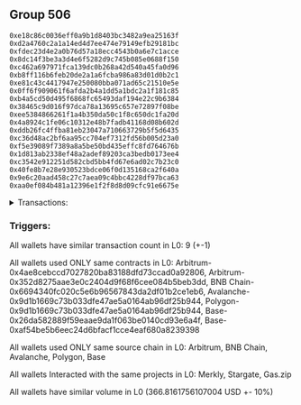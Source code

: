 ## Group 506

```0xb1da26ce623b06a41d0457f3539d05752acefb3c
0xe18c86c0036eff0a9b1d8403bc3482a9ea25163f
0xd2a4760c2a1a14ed4d7ee474e79149efb29181bc
0xfdec23d4e2a0b76d57a18ecc4543b0a6e7c1acce
0x8dc14f3be3a3d4e6f5282d9c745b085e0688f150
0xc462a697971fca139dc0b268a42d540a45fa0d96
0xb8ff116b6feb20de2a1a6fcba986a83d01d0b2c1
0xe81c43c4417947e250080bba071ad65c21510e5e
0x0ff6f909061f6afda2b4a1dd5a1bdc2a1f181c85
0xb4a5cd50d495f6868fc65493daf194e22c9b6384
0x38465c9d016f97dca78a13695c657e72897f08be
0xee5384866261f1a4b350da50c1f8c650dc1fa20d
0x4a8924c1fe06c10312e48b7fadb41168d08b602d
0xddb26fc4ffba81eb23047a710663729b5f5d6435
0xc36d48ac2bf6aa95cc704ef7312fd56b005d23a0
0xf5e39089f7389a8a5be50bd435effc8fd764676b
0x1d813ab2338ef48a2adef89203ca3bedb0173ee4
0xc3542e912251d582cbd5bb4fd67e6ad02c7b23c0
0x40fe8b7e28e930523bdce06f0d135168ca2f640a
0x9e6c20aad458c27c7aea09c4bbc4228df97bca63
0xaa0ef084b481a12396e1f2f8d8d09cfc91e6675e
```
<details>
<summary>Transactions:</summary>

Hashes: 

Wallet: 0xb1da26ce623b06a41d0457f3539d05752acefb3c

       Hash: 0x988a8d80f4898f0731de3aadffe0952a750dc754d849bc227a0604b3f170077c
         - source chain: Arbitrum
         - destination chain: Aptos
         - project: Merkly
         - contract: 0x4ae8cebccd7027820ba83188dfd73ccad0a92806
       Hash: 0x944b196eb908ff7af1073cf7f5e01188bf2747459921565a303d9dbf208fc4a5
         - source chain: Arbitrum
         - destination chain: BNB Chain
         - project: Stargate
         - contract: 0x352d8275aae3e0c2404d9f68f6cee084b5beb3dd
         - value USD: 34.173895628
       Hash: 0x32636136a2a64df5c7dbf5a25c8f501e2bb19d631e6c2e6ef856e4ff3ed3d8c9
         - source chain: BNB Chain
         - destination chain: Avalanche
         - project: Stargate
         - contract: 0x6694340fc020c5e6b96567843da2df01b2ce1eb6
         - value USD: 31.66411367
       Hash: 0x08f1229348984a23df1b8fba101664c7f1e5403387c17740273d0f3bd8fee0ec
         - source chain: Avalanche
         - destination chain: Polygon
         - project: Stargate
         - contract: 0x9d1b1669c73b033dfe47ae5a0164ab96df25b944
         - value USD: 29.687928302
       Hash: 0xe65297a02c90aba22e6562562e2c2a3af8059be14140e2bc04c65e03d4be7c8a
         - source chain: Polygon
         - destination chain: Base
         - project: Stargate
         - contract: 0x9d1b1669c73b033dfe47ae5a0164ab96df25b944
         - value USD: 26.946368522
       Hash: 0x0cb552428de86b4497ceb6ef6faaa09a519032b876acb8e81c22643fce6cb85f
         - source chain: Base
         - destination chain: Arbitrum
         - project: Gas.zip
         - contract: 0x26da582889f59eaae9da1f063be0140cd93e6a4f
         - value USD: 6.232427517e-05
       Hash: 0x86ef78bdaee7879fbb23de8c4ebf4a9d1f976f667e5bc02cb0d6d36659efca6b
         - source chain: Base
         - destination chain: Optimism
         - project: Stargate
         - contract: 0xaf54be5b6eec24d6bfacf1cce4eaf680a8239398
         - value USD: 206.643619729
       Hash: 0xcd3f43cca0ba6571062d061d589ede78bce7faa122a4ed1e8244105f2075fef0
         - source chain: Base
         - destination chain: Base
         - project: Gas.zip
         - contract: 0x26da582889f59eaae9da1f063be0140cd93e6a4f
         - value USD: 8.901642517e-05
       Hash: 0x19130bacb89e0958564534a3514bb06f2346268d6aca302a146fe5106e2a302c
         - source chain: Base
         - destination chain: Optimism
         - project: Stargate
         - contract: 0xaf54be5b6eec24d6bfacf1cce4eaf680a8239398
         - value USD: 37.700098419
Wallet: 0xe18c86c0036eff0a9b1d8403bc3482a9ea25163f

       Hash:0xd3d1fe4c1f43a0cdcfa0febf9232fba343fb957a043c2a8804d06eb3e4fef0e2
         - source chain: Arbitrum
         - destination chain: Aptos
         - project: Merkly
         - contract: 0x4ae8cebccd7027820ba83188dfd73ccad0a92806
       Hash:0x99b514668771192ec6cf6ddccce312df9e047a1a6b16883eaef67c77c41a96cd
         - source chain: Arbitrum
         - destination chain: BNB Chain
         - project: Stargate
         - contract: 0x352d8275aae3e0c2404d9f68f6cee084b5beb3dd
         - value USD: 31.403320913
       Hash:0x8e2f6ccdd6adfc482046ee9d45b055304014a6c85f733cd96b1b40ee18b28400
         - source chain: BNB Chain
         - destination chain: Avalanche
         - project: Stargate
         - contract: 0x6694340fc020c5e6b96567843da2df01b2ce1eb6
         - value USD: 28.907126025
       Hash:0x4f92ecea59a74c399a9bb84d3788738bcb35a1b4b231d86f47c322bb5ec3b3ce
         - source chain: Avalanche
         - destination chain: Polygon
         - project: Stargate
         - contract: 0x9d1b1669c73b033dfe47ae5a0164ab96df25b944
         - value USD: 27.011442469
       Hash:0x4624b7e304d11942e24ddd131fa3079b9bfd63a9970de60c8190e24858c726ab
         - source chain: Polygon
         - destination chain: Base
         - project: Stargate
         - contract: 0x9d1b1669c73b033dfe47ae5a0164ab96df25b944
         - value USD: 24.40800104
       Hash:0x306512dc3e6e35214cf5b75cf51140af739cd8c222959d0dadafe83e063f8b5a
         - source chain: Base
         - destination chain: Kava
         - project: Gas.zip
         - contract: 0x26da582889f59eaae9da1f063be0140cd93e6a4f
         - value USD: 1.722416056e-08
       Hash:0x45f45971defd67c4b2d279b8e59f07625805c30c9f2a790125786fa3eb2d2c91
         - source chain: Base
         - destination chain: Optimism
         - project: Stargate
         - contract: 0xaf54be5b6eec24d6bfacf1cce4eaf680a8239398
         - value USD: 196.418007872
       Hash:0xa99132e45f685be708b13b9ccca4c97822b79f3ae4451badbc9cfabec2d6cb89
         - source chain: Base
         - destination chain: Metis
         - project: Gas.zip
         - contract: 0x26da582889f59eaae9da1f063be0140cd93e6a4f
         - value USD: 4.499835222e-06
       Hash:0x67245932655a07c84d4c7f3d512fd9640c86967b0a1bce367b4c69594fbcead8
         - source chain: Base
         - destination chain: Optimism
         - project: Stargate
         - contract: 0xaf54be5b6eec24d6bfacf1cce4eaf680a8239398
         - value USD: 40.63414999
Wallet: 0xd2a4760c2a1a14ed4d7ee474e79149efb29181bc

       Hash:0x707a1b4aae72a9bb440f6991cc39ed0348e3b3f48d1916ef919de21eac8a3534
         - source chain: Arbitrum
         - destination chain: Aptos
         - project: Merkly
         - contract: 0x4ae8cebccd7027820ba83188dfd73ccad0a92806
       Hash:0xb66b4b905d1599cd7bf5b88cfdc9bd3636fc0bbd9a4cf0ab3876cc416e68c976
         - source chain: Arbitrum
         - destination chain: BNB Chain
         - project: Stargate
         - contract: 0x352d8275aae3e0c2404d9f68f6cee084b5beb3dd
         - value USD: 34.548763562
       Hash:0x68d2d53547ee834e5a6927fa082e5b07abdf97cea29b6fc4903036549ed545e6
         - source chain: BNB Chain
         - destination chain: Avalanche
         - project: Stargate
         - contract: 0x6694340fc020c5e6b96567843da2df01b2ce1eb6
         - value USD: 32.122575229
       Hash:0xd14c7109a474636694e066f3b72b5fce71f0e9923c05883fa1ad8e2d4f48684b
         - source chain: Avalanche
         - destination chain: Polygon
         - project: Stargate
         - contract: 0x9d1b1669c73b033dfe47ae5a0164ab96df25b944
         - value USD: 30.081248238
       Hash:0x18985b28b7cb81ef7fa07f94821048e2fb8d0e4b41b74759400bb417be99cf9a
         - source chain: Polygon
         - destination chain: Base
         - project: Stargate
         - contract: 0x9d1b1669c73b033dfe47ae5a0164ab96df25b944
         - value USD: 27.245755225
       Hash:0xb5a758d6711c52a94d8c6c2162d67c124dfa8b2719e3d57929ccb9648e95f946
         - source chain: Base
         - destination chain: Base
         - project: Gas.zip
         - contract: 0x26da582889f59eaae9da1f063be0140cd93e6a4f
         - value USD: 0.0001519154207
       Hash:0x4251d50d30b84c75281269084c9bee6e28d3e116646e851ba9ee205eef15e996
         - source chain: Base
         - destination chain: Optimism
         - project: Stargate
         - contract: 0xaf54be5b6eec24d6bfacf1cce4eaf680a8239398
         - value USD: 196.535323894
       Hash:0x9e7fbf2287ab0883e690c0c682be4fb1e8e5f503e85adb41964f4caf3b734555
         - source chain: Base
         - destination chain: Metis
         - project: Gas.zip
         - contract: 0x26da582889f59eaae9da1f063be0140cd93e6a4f
         - value USD: 4.452368606e-06
       Hash:0x4737c8e53ff19268802b2e7b8dfcd46736f555400752176ded8764bfbb7b2f8d
         - source chain: Base
         - destination chain: Optimism
         - project: Stargate
         - contract: 0xaf54be5b6eec24d6bfacf1cce4eaf680a8239398
         - value USD: 44.41213782
Wallet: 0xfdec23d4e2a0b76d57a18ecc4543b0a6e7c1acce

       Hash:0x8ec110736eed91dc706508c8bb798bf73091d0fb7051e78c027ddf3ed87931fd
         - source chain: Arbitrum
         - destination chain: Aptos
         - project: Merkly
         - contract: 0x4ae8cebccd7027820ba83188dfd73ccad0a92806
       Hash:0x59db8558f406471aed5b597de07d983c15a37ce34229ea3e4eb5eac4715eb92d
         - source chain: Arbitrum
         - destination chain: BNB Chain
         - project: Stargate
         - contract: 0x352d8275aae3e0c2404d9f68f6cee084b5beb3dd
         - value USD: 33.838837396
       Hash:0xe0e7c95ef00c7fc52ae45b7e9ccd2c3ccdcde0902cf8c5e30c8140f6cc85ee13
         - source chain: BNB Chain
         - destination chain: Avalanche
         - project: Stargate
         - contract: 0x6694340fc020c5e6b96567843da2df01b2ce1eb6
         - value USD: 31.326457559
       Hash:0x4a2fd8a35e22712f444eff3f02abb77d97ca9979cee8b5acd5455763e80a0896
         - source chain: Avalanche
         - destination chain: Polygon
         - project: Stargate
         - contract: 0x9d1b1669c73b033dfe47ae5a0164ab96df25b944
         - value USD: 29.295459573
       Hash:0xf956d6a17d0d96422e23b459c781153bac2f60c661512ac900194bc55fed6618
         - source chain: Polygon
         - destination chain: Base
         - project: Stargate
         - contract: 0x9d1b1669c73b033dfe47ae5a0164ab96df25b944
         - value USD: 26.490197291
       Hash:0x55863a510a6e0cf9f72dc21abf9039759118640063f279dbdeaa90cfd560f980
         - source chain: Base
         - destination chain: Linea
         - project: Gas.zip
         - contract: 0x26da582889f59eaae9da1f063be0140cd93e6a4f
         - value USD: 7.822994956e-05
       Hash:0x00c319e003fb851cfd1df5a82450238b30f19d64663eb29644a6c02b10b566c5
         - source chain: Base
         - destination chain: Optimism
         - project: Stargate
         - contract: 0xaf54be5b6eec24d6bfacf1cce4eaf680a8239398
         - value USD: 205.936009735
       Hash:0xa47adac20c7c27eb8a106a9b1189cbd743102bd9a6bf3e108c37b2f33bde8a51
         - source chain: Base
         - destination chain: Metis
         - project: Gas.zip
         - contract: 0x26da582889f59eaae9da1f063be0140cd93e6a4f
         - value USD: 2.240424288e-06
       Hash:0x780b2200c9d5c149bcb8f8541cc7398fdf214b2f3a5711a991a30e0e659ef99a
         - source chain: Base
         - destination chain: Optimism
         - project: Stargate
         - contract: 0xaf54be5b6eec24d6bfacf1cce4eaf680a8239398
         - value USD: 49.20042079
Wallet: 0x8dc14f3be3a3d4e6f5282d9c745b085e0688f150

       Hash:0x142260dbb31e0f8485f004d02a3a24a56cd52f508fbcfe1a0cec40742878c61b
         - source chain: Arbitrum
         - destination chain: Aptos
         - project: Merkly
         - contract: 0x4ae8cebccd7027820ba83188dfd73ccad0a92806
       Hash:0xa64dfabb9791ad0a3b1cd41a45873ba9f9e04240237cb60965d4ea75986fd9f7
         - source chain: Arbitrum
         - destination chain: BNB Chain
         - project: Stargate
         - contract: 0x352d8275aae3e0c2404d9f68f6cee084b5beb3dd
         - value USD: 33.350106253
       Hash:0xfab306a29dcb12e09da4acbb843bb77f13d1d1a52e634a3c5aaf7ab1457f8e84
         - source chain: BNB Chain
         - destination chain: Avalanche
         - project: Stargate
         - contract: 0x6694340fc020c5e6b96567843da2df01b2ce1eb6
         - value USD: 30.92333706
       Hash:0x826e116779e814f9e2bd2b085c019d786000ad430856b0905698dbe6f406ea65
         - source chain: Avalanche
         - destination chain: Polygon
         - project: Stargate
         - contract: 0x9d1b1669c73b033dfe47ae5a0164ab96df25b944
         - value USD: 28.94852295
       Hash:0xb0afdc28afaace556fb05000655c79c4773d3341cc3fe3dc193138cf63aac04b
         - source chain: Polygon
         - destination chain: Base
         - project: Stargate
         - contract: 0x9d1b1669c73b033dfe47ae5a0164ab96df25b944
         - value USD: 26.12648873
       Hash:0x74851ed4994ab5785677b8c39ad925610387c9b5a932cc2c1835556e9e9cda4d
         - source chain: Base
         - destination chain: Metis
         - project: Gas.zip
         - contract: 0x26da582889f59eaae9da1f063be0140cd93e6a4f
         - value USD: 2.878692675e-06
       Hash:0x0ca7870b89b6b8af33c4fc2539d4daa909ab6ef513ec8e008e952a796af554c2
         - source chain: Base
         - destination chain: Optimism
         - project: Stargate
         - contract: 0xaf54be5b6eec24d6bfacf1cce4eaf680a8239398
         - value USD: 202.236739316
       Hash:0x6dfacc6437066a6d19994215373c9806ae7ced05f5e0a4983e4a91ec67c4fee5
         - source chain: Base
         - destination chain: Zora
         - project: Gas.zip
         - contract: 0x26da582889f59eaae9da1f063be0140cd93e6a4f
         - value USD: 0.0001306548557
       Hash:0x4db777974130601d83fff654015d0bab296ac653712b4478bfe910650016b297
         - source chain: Base
         - destination chain: Optimism
         - project: Stargate
         - contract: 0xaf54be5b6eec24d6bfacf1cce4eaf680a8239398
         - value USD: 38.009326006
Wallet: 0xc462a697971fca139dc0b268a42d540a45fa0d96

       Hash:0x5b788ba9cfcfbb55fe71c9fff7269bf0e2df7063319a4a5542c5aeeefdb5266a
         - source chain: Arbitrum
         - destination chain: Aptos
         - project: Merkly
         - contract: 0x4ae8cebccd7027820ba83188dfd73ccad0a92806
       Hash:0x3264588c51f2b3b52dabf04068c036bc7fcaa4ea75289dbc8332d58d6bc57e94
         - source chain: Arbitrum
         - destination chain: BNB Chain
         - project: Stargate
         - contract: 0x352d8275aae3e0c2404d9f68f6cee084b5beb3dd
         - value USD: 34.355725181
       Hash:0x91def1d5cf5fed2adae68b03f78570f2d5feaff61fc7f23e8ec42b9de086d5f9
         - source chain: BNB Chain
         - destination chain: Avalanche
         - project: Stargate
         - contract: 0x6694340fc020c5e6b96567843da2df01b2ce1eb6
         - value USD: 31.894567023
       Hash:0xfbf1ff0f8a0774298b6772011986e5f3daab66843489cb9dde5fc2ee22f8a41a
         - source chain: Avalanche
         - destination chain: Polygon
         - project: Stargate
         - contract: 0x9d1b1669c73b033dfe47ae5a0164ab96df25b944
         - value USD: 29.892609226
       Hash:0x1cd87310cf2e60a328bb001690afa5f1dbe09fd411382d2597050e0902554845
         - source chain: Polygon
         - destination chain: Base
         - project: Stargate
         - contract: 0x9d1b1669c73b033dfe47ae5a0164ab96df25b944
         - value USD: 26.957733197
       Hash:0xa9997b39db24ee54cea0a2e71d31f84a4ee6bf7130468ab551cb248b9be560dc
         - source chain: Base
         - destination chain: Linea
         - project: Gas.zip
         - contract: 0x26da582889f59eaae9da1f063be0140cd93e6a4f
         - value USD: 6.329809197e-05
       Hash:0xea548112692337de087c3c5442fd3e1be15433298e02fa2290c81bbd87386c48
         - source chain: Base
         - destination chain: Optimism
         - project: Stargate
         - contract: 0xaf54be5b6eec24d6bfacf1cce4eaf680a8239398
         - value USD: 203.831681465
       Hash:0xce7e7f786caee5cdef45743eeb5a8d3dd319a1963df8702a04145015a9101dca
         - source chain: Base
         - destination chain: Base
         - project: Gas.zip
         - contract: 0x26da582889f59eaae9da1f063be0140cd93e6a4f
         - value USD: 8.445645366e-05
       Hash:0xe094f2f3e2f755047f33db3f8047b773a31d509e406429a17db0d13b2693934a
         - source chain: Base
         - destination chain: Optimism
         - project: Stargate
         - contract: 0xaf54be5b6eec24d6bfacf1cce4eaf680a8239398
         - value USD: 37.135615955
Wallet: 0xb8ff116b6feb20de2a1a6fcba986a83d01d0b2c1

       Hash:0x19741914a9309b289fd92cbbcf1256dd81b392fff578955228e265c67b7f30e2
         - source chain: Arbitrum
         - destination chain: Aptos
         - project: Merkly
         - contract: 0x4ae8cebccd7027820ba83188dfd73ccad0a92806
       Hash:0x80c4fb3a6b55a9be518ba50f2ce9fb2cdf95a8e84884eaadeb04ef446f12fd19
         - source chain: Arbitrum
         - destination chain: BNB Chain
         - project: Stargate
         - contract: 0x352d8275aae3e0c2404d9f68f6cee084b5beb3dd
         - value USD: 33.191798932
       Hash:0xbe47d3793f02e9db0cc69b29e26375b958ad046502813d70c03ecea172ea8537
         - source chain: BNB Chain
         - destination chain: Avalanche
         - project: Stargate
         - contract: 0x6694340fc020c5e6b96567843da2df01b2ce1eb6
         - value USD: 30.697291366
       Hash:0x5756278617a9d3ce93eddf0e62c7309e49b9d1b07835d1eddc65bc570671f3a1
         - source chain: Avalanche
         - destination chain: Polygon
         - project: Stargate
         - contract: 0x9d1b1669c73b033dfe47ae5a0164ab96df25b944
         - value USD: 28.814602285
       Hash:0xfe2c1b3cde28cea1afdd034a94e35c0c273ea308ee76d165f143507ad0d1d29b
         - source chain: Polygon
         - destination chain: Base
         - project: Stargate
         - contract: 0x9d1b1669c73b033dfe47ae5a0164ab96df25b944
         - value USD: 26.000750653
       Hash:0xa8d23a514ca521d37c592d34dc71f29dddf98004a170cac56c9dd4d85e80509a
         - source chain: Base
         - destination chain: Arbitrum
         - project: Gas.zip
         - contract: 0x26da582889f59eaae9da1f063be0140cd93e6a4f
         - value USD: 9.024035676e-05
       Hash:0x59668cde5139600a43b7b1ecc0be3a767119a2d861fcf1a303197014154c6d1b
         - source chain: Base
         - destination chain: Optimism
         - project: Stargate
         - contract: 0xaf54be5b6eec24d6bfacf1cce4eaf680a8239398
         - value USD: 196.09120806
       Hash:0xb500f72a7be1599a47fdf4f0178339bc1910703edc88e3579943d965c9c1b980
         - source chain: Base
         - destination chain: Metis
         - project: Gas.zip
         - contract: 0x26da582889f59eaae9da1f063be0140cd93e6a4f
         - value USD: 1.423998488e-06
       Hash:0x0432bcf7d486bb55252ce8c91ae0c97a224633a8de233875abfeff111a99cbdd
         - source chain: Base
         - destination chain: Optimism
         - project: Stargate
         - contract: 0xaf54be5b6eec24d6bfacf1cce4eaf680a8239398
         - value USD: 43.312359387
Wallet: 0xe81c43c4417947e250080bba071ad65c21510e5e

       Hash:0x7dfc2b742a0963fd9b57decb838334f5caf0ce37af8a5c34a0b0f5f9091b3682
         - source chain: Arbitrum
         - destination chain: Aptos
         - project: Merkly
         - contract: 0x4ae8cebccd7027820ba83188dfd73ccad0a92806
       Hash:0x3feebeece07a53e477e44efb9f978d8a29a11952e9bb0bfada6e67be5ee57ae1
         - source chain: Arbitrum
         - destination chain: BNB Chain
         - project: Stargate
         - contract: 0x352d8275aae3e0c2404d9f68f6cee084b5beb3dd
         - value USD: 31.708559639
       Hash:0x43e41beeb25f403b7b240374f98132b2a66678ee6a1da15547e2b91ef89f4d4d
         - source chain: BNB Chain
         - destination chain: Avalanche
         - project: Stargate
         - contract: 0x6694340fc020c5e6b96567843da2df01b2ce1eb6
         - value USD: 29.25323473
       Hash:0x6d8a4f9dc5c0346978b4f52484167ebfa1853043fcb1199b33e5693ca8dba4f0
         - source chain: Avalanche
         - destination chain: Polygon
         - project: Stargate
         - contract: 0x9d1b1669c73b033dfe47ae5a0164ab96df25b944
         - value USD: 27.265105341
       Hash:0x04a4495c64a5d8110df2e48687ef8a5fdce2d2345a257301abdba27901102bfe
         - source chain: Polygon
         - destination chain: Base
         - project: Stargate
         - contract: 0x9d1b1669c73b033dfe47ae5a0164ab96df25b944
         - value USD: 24.584101516
       Hash:0x9acf5dc03cf14f59f18449b3fee70a2a28dc7c13dd2b63e92fd65d7d0eefc8e3
         - source chain: Base
         - destination chain: Arbitrum
         - project: Gas.zip
         - contract: 0x26da582889f59eaae9da1f063be0140cd93e6a4f
         - value USD: 0.0001603551663
       Hash:0xd6b5266e1e422cadaa23d3263929f1438926a87902b184c1d6db1af3c9de87ac
         - source chain: Base
         - destination chain: Optimism
         - project: Stargate
         - contract: 0xaf54be5b6eec24d6bfacf1cce4eaf680a8239398
         - value USD: 194.191351694
       Hash:0xc06ea3a72467c6a7ad98bfde4029b3b1cdfe3b4dc84a12a3fd094e589abf07c2
         - source chain: Base
         - destination chain: Scroll
         - project: Gas.zip
         - contract: 0x26da582889f59eaae9da1f063be0140cd93e6a4f
         - value USD: 9.095310394e-05
       Hash:0xf4ad8b65a7859726b18848ab57c688abc3cf7212a0744f81bded4fba56a4ea21
         - source chain: Base
         - destination chain: Optimism
         - project: Stargate
         - contract: 0xaf54be5b6eec24d6bfacf1cce4eaf680a8239398
         - value USD: 41.020459999
Wallet: 0x0ff6f909061f6afda2b4a1dd5a1bdc2a1f181c85

       Hash:0xa0f5d031f33888f0e65c120836b1941806a1719f92899679031b4a2f4be572c7
         - source chain: Arbitrum
         - destination chain: Aptos
         - project: Merkly
         - contract: 0x4ae8cebccd7027820ba83188dfd73ccad0a92806
       Hash:0x6eada0818ac1a4fade6c9c5d3d5f6876f54dd2d49456008b3fab8bf74828a604
         - source chain: Arbitrum
         - destination chain: BNB Chain
         - project: Stargate
         - contract: 0x352d8275aae3e0c2404d9f68f6cee084b5beb3dd
         - value USD: 34.459668232
       Hash:0xc5aee9f95bd99449af17aea6099072b0a57df7493fd4c4d2f208379b61b14e16
         - source chain: BNB Chain
         - destination chain: Avalanche
         - project: Stargate
         - contract: 0x6694340fc020c5e6b96567843da2df01b2ce1eb6
         - value USD: 32.024014922
       Hash:0x818cb753ca6c43620cb1636411206f95a365d4505dfe1ad556a3265fe7ecc994
         - source chain: Avalanche
         - destination chain: Polygon
         - project: Stargate
         - contract: 0x9d1b1669c73b033dfe47ae5a0164ab96df25b944
         - value USD: 29.988254555
       Hash:0xb450fbe1fd75c12665655373df47128bdfdcf07fdda072a3e30e796a5cf5403c
         - source chain: Polygon
         - destination chain: Base
         - project: Stargate
         - contract: 0x9d1b1669c73b033dfe47ae5a0164ab96df25b944
         - value USD: 27.11085844
       Hash:0xe80b12501bf5c863802417175610a16ae55a2078fe25f3772815379745b0dbe9
         - source chain: Base
         - destination chain: Metis
         - project: Gas.zip
         - contract: 0x26da582889f59eaae9da1f063be0140cd93e6a4f
         - value USD: 1.275466726e-06
       Hash:0x827f18bed9848dca17002dbf0bc0a430d79c9ebf146f5e50850604937c888ca7
         - source chain: Base
         - destination chain: Optimism
         - project: Stargate
         - contract: 0xaf54be5b6eec24d6bfacf1cce4eaf680a8239398
         - value USD: 204.544833544
       Hash:0xe80c2baacc258d27ceb12da68a8545da6bd3ef09a0fe0de688f4c924b0d48d26
         - source chain: Base
         - destination chain: Kava
         - project: Gas.zip
         - contract: 0x26da582889f59eaae9da1f063be0140cd93e6a4f
         - value USD: 2.456701063e-08
       Hash:0xd8e71fb8200e155d3ab0ee5eef92c457b25046b7cc47082b2765cfe3c141f8e5
         - source chain: Base
         - destination chain: Optimism
         - project: Stargate
         - contract: 0xaf54be5b6eec24d6bfacf1cce4eaf680a8239398
         - value USD: 46.824669478
Wallet: 0xb4a5cd50d495f6868fc65493daf194e22c9b6384

       Hash:0x64418cd8637aaff1d7e6acb2f4c451e4e4c1b06118f285b7e3130a82078c194e
         - source chain: Arbitrum
         - destination chain: Aptos
         - project: Merkly
         - contract: 0x4ae8cebccd7027820ba83188dfd73ccad0a92806
       Hash:0x1b0032b74f3509fb084217397abe36518524b0e56e78121edad6ec670f678abf
         - source chain: Arbitrum
         - destination chain: BNB Chain
         - project: Stargate
         - contract: 0x352d8275aae3e0c2404d9f68f6cee084b5beb3dd
         - value USD: 32.150682545
       Hash:0x09114e06e198748e6da542ec2afdd6c3783601e1d36e2ac98a92eec2e4a91516
         - source chain: BNB Chain
         - destination chain: Avalanche
         - project: Stargate
         - contract: 0x6694340fc020c5e6b96567843da2df01b2ce1eb6
         - value USD: 29.782206854
       Hash:0xf44b680ec6d0eb4674497c053f064d19807f9144ded7d8d1aa613a6312115952
         - source chain: Avalanche
         - destination chain: Polygon
         - project: Stargate
         - contract: 0x9d1b1669c73b033dfe47ae5a0164ab96df25b944
         - value USD: 27.716150357
       Hash:0x75027ad85d0a77318372d2f9446e00a484205d28c71744d87fabaddadd3bd44a
         - source chain: Polygon
         - destination chain: Base
         - project: Stargate
         - contract: 0x9d1b1669c73b033dfe47ae5a0164ab96df25b944
         - value USD: 25.049641357
       Hash:0xdafc145ea427e9b3d617675b2edb6c00dca251f35cf304b620852895b27bd8cc
         - source chain: Base
         - destination chain: Arbitrum
         - project: Gas.zip
         - contract: 0x26da582889f59eaae9da1f063be0140cd93e6a4f
         - value USD: 0.0001163181752
       Hash:0x3d58fffc8774cbfcfc5714eb2550301f859d955ac9ef514b5ef8a113b82cb32f
         - source chain: Base
         - destination chain: Optimism
         - project: Stargate
         - contract: 0xaf54be5b6eec24d6bfacf1cce4eaf680a8239398
         - value USD: 204.890863487
       Hash:0x81102d90047fdd8b3f4897041fcbcc7a8ecf2b18d2983f37de7837aa1c778113
         - source chain: Base
         - destination chain: Linea
         - project: Gas.zip
         - contract: 0x26da582889f59eaae9da1f063be0140cd93e6a4f
         - value USD: 2.95451299e-05
       Hash:0x6ee837de420e88f9e92e68a9e95a84bd02d235992fcdf63eedb00c86a635c976
         - source chain: Base
         - destination chain: Optimism
         - project: Stargate
         - contract: 0xaf54be5b6eec24d6bfacf1cce4eaf680a8239398
         - value USD: 46.133149288
Wallet: 0x38465c9d016f97dca78a13695c657e72897f08be

       Hash:0x7f3dd213f140cb74516e71b5618e5370b5ee92fcb2e3686848246e7d15581153
         - source chain: Arbitrum
         - destination chain: Aptos
         - project: Merkly
         - contract: 0x4ae8cebccd7027820ba83188dfd73ccad0a92806
       Hash:0xca86bae68dc271a762f2bf4cdb864fb65ea4bf5b0461bad1b44e428c8536fe69
         - source chain: Arbitrum
         - destination chain: BNB Chain
         - project: Stargate
         - contract: 0x352d8275aae3e0c2404d9f68f6cee084b5beb3dd
         - value USD: 32.732846274
       Hash:0x0509fe8e9e369cc6af937794b3a4a20fcd34b8ef9ba97c8c629d672a201f1940
         - source chain: BNB Chain
         - destination chain: Avalanche
         - project: Stargate
         - contract: 0x6694340fc020c5e6b96567843da2df01b2ce1eb6
         - value USD: 30.301855044
       Hash:0x4b0de169847fafe9784bb9886a5c4730e7d46c7d727ff79a9f4c812d99e16706
         - source chain: Avalanche
         - destination chain: Polygon
         - project: Stargate
         - contract: 0x9d1b1669c73b033dfe47ae5a0164ab96df25b944
         - value USD: 28.215127065
       Hash:0x9c94c5f0ed8e3c25a183d34620497c5f5c33a0f3ab0fef9946492684fcdb7ae1
         - source chain: Polygon
         - destination chain: Base
         - project: Stargate
         - contract: 0x9d1b1669c73b033dfe47ae5a0164ab96df25b944
         - value USD: 25.450832353
       Hash:0x06dd55ebea7d7826eb4bdb7f763250b57456051872fb8790a7954533ec9b0aa7
         - source chain: Base
         - destination chain: Base
         - project: Gas.zip
         - contract: 0x26da582889f59eaae9da1f063be0140cd93e6a4f
         - value USD: 5.945873201e-05
       Hash:0x1c1aa1257dc940c7533fae7d43901f5dbd58c1e21261cf1ef48ed4a2bb428e08
         - source chain: Base
         - destination chain: Optimism
         - project: Stargate
         - contract: 0xaf54be5b6eec24d6bfacf1cce4eaf680a8239398
         - value USD: 197.215752436
       Hash:0xd29c44ccf52588e36deb157b0c20b8333e0b427f8daa32639f18959af267cdca
         - source chain: Base
         - destination chain: Kava
         - project: Gas.zip
         - contract: 0x26da582889f59eaae9da1f063be0140cd93e6a4f
         - value USD: 1.797586144e-08
       Hash:0x74d6cee40d4c17d6667944661e19f00e1cb5a0ec98278ba08639bd908c470499
         - source chain: Base
         - destination chain: Optimism
         - project: Stargate
         - contract: 0xaf54be5b6eec24d6bfacf1cce4eaf680a8239398
         - value USD: 45.878592972
Wallet: 0xee5384866261f1a4b350da50c1f8c650dc1fa20d

       Hash:0x9bc27a26b58dc0cce304bb823cf4ac1ef33529dab0a6dec9d98ceabafeb29782
         - source chain: Arbitrum
         - destination chain: Aptos
         - project: Merkly
         - contract: 0x4ae8cebccd7027820ba83188dfd73ccad0a92806
       Hash:0x7644d530437ec210a8684dbf523b888db20ca28d722cc8fdc29e1f5f09e485e6
         - source chain: Arbitrum
         - destination chain: BNB Chain
         - project: Stargate
         - contract: 0x352d8275aae3e0c2404d9f68f6cee084b5beb3dd
         - value USD: 32.863882414
       Hash:0x598e6f4b087fea6c0fdc9622d11f81d5a8d1f1eb9e431257b227a101eafd1042
         - source chain: BNB Chain
         - destination chain: Avalanche
         - project: Stargate
         - contract: 0x6694340fc020c5e6b96567843da2df01b2ce1eb6
         - value USD: 30.387408208
       Hash:0x857524ca2fc8b89134dce0e2f4d47cfd93b0eb14ccec3b2913f06581b318bf38
         - source chain: Avalanche
         - destination chain: Polygon
         - project: Stargate
         - contract: 0x9d1b1669c73b033dfe47ae5a0164ab96df25b944
         - value USD: 28.204214403
       Hash:0xc693428a396eb38c373762ce729381e0894fc2c0844532212e93a1eee006ff75
         - source chain: Polygon
         - destination chain: Base
         - project: Stargate
         - contract: 0x9d1b1669c73b033dfe47ae5a0164ab96df25b944
         - value USD: 25.42083641
       Hash:0xcf5a22ac701f0e740dd5ce9f79adcca55305a32278156cc79ece7b1b24cbdeb0
         - source chain: Base
         - destination chain: Linea
         - project: Gas.zip
         - contract: 0x26da582889f59eaae9da1f063be0140cd93e6a4f
         - value USD: 6.335766526e-05
       Hash:0xd3f0020a8cba1adf0553ad345cf50545672e3f262952635a6c021b4ec49189aa
         - source chain: Base
         - destination chain: Optimism
         - project: Stargate
         - contract: 0xaf54be5b6eec24d6bfacf1cce4eaf680a8239398
         - value USD: 196.447841749
       Hash:0x6b1a5e90a8fa8a09d3e5353508fff1455b1b1b812353723b85675fe9856be8f9
         - source chain: Base
         - destination chain: Zora
         - project: Gas.zip
         - contract: 0x26da582889f59eaae9da1f063be0140cd93e6a4f
         - value USD: 0.0001545714723
       Hash:0x37aac67a528cdbe8b5390b8491cb64967e6910453fb42a8caf16cd62091be533
         - source chain: Base
         - destination chain: Optimism
         - project: Stargate
         - contract: 0xaf54be5b6eec24d6bfacf1cce4eaf680a8239398
         - value USD: 48.820039264
Wallet: 0x4a8924c1fe06c10312e48b7fadb41168d08b602d

       Hash:0x95a7e5a37eeb0d4288290bb370db3bfbf8ef70aaa3fcbdbef55d536d139840b1
         - source chain: Arbitrum
         - destination chain: Aptos
         - project: Merkly
         - contract: 0x4ae8cebccd7027820ba83188dfd73ccad0a92806
       Hash:0x533d8b341f0cf3ed9c24612d55da1319125da2892d741bb69d1dc8478aa0d705
         - source chain: Arbitrum
         - destination chain: BNB Chain
         - project: Stargate
         - contract: 0x352d8275aae3e0c2404d9f68f6cee084b5beb3dd
         - value USD: 31.950686546
       Hash:0x23d9c57d619f1e17ee4e057db7aa27b3c1d1c8a95275f824bc8ba8f2d1ba067d
         - source chain: BNB Chain
         - destination chain: Avalanche
         - project: Stargate
         - contract: 0x6694340fc020c5e6b96567843da2df01b2ce1eb6
         - value USD: 29.540984662
       Hash:0x44976611737088eb9678b4f51e3b5dca716eeb934fc36da1a699cc2c8fb875ab
         - source chain: Avalanche
         - destination chain: Polygon
         - project: Stargate
         - contract: 0x9d1b1669c73b033dfe47ae5a0164ab96df25b944
         - value USD: 27.260233153
       Hash:0x60d76788014799fe87efcf812e03bdce01aae6f6db3f9f705fff1be8df6a8cec
         - source chain: Polygon
         - destination chain: Base
         - project: Stargate
         - contract: 0x9d1b1669c73b033dfe47ae5a0164ab96df25b944
         - value USD: 24.538199027
       Hash:0x2088deccefd6f675a18af573b8b930af88939534ace1ebf8b7492bd4c1c56e5b
         - source chain: Base
         - destination chain: Scroll
         - project: Gas.zip
         - contract: 0x26da582889f59eaae9da1f063be0140cd93e6a4f
         - value USD: 3.184128818e-05
       Hash:0x13bda30ed843e2fcf434876bf351167943e775feca9c6c8e9c54d841642a8035
         - source chain: Base
         - destination chain: Optimism
         - project: Stargate
         - contract: 0xaf54be5b6eec24d6bfacf1cce4eaf680a8239398
         - value USD: 196.281523581
       Hash:0xdb9db88365ffe73c14abd0285ba673b0d090172830502cc786e61016f9c8461c
         - source chain: Base
         - destination chain: Arbitrum
         - project: Gas.zip
         - contract: 0x26da582889f59eaae9da1f063be0140cd93e6a4f
         - value USD: 0.0001066507128
       Hash:0xf449d1548d2f39fd3a14c44e38f542b02741ba5d984c09e371dfbf6624ff8ce5
         - source chain: Base
         - destination chain: Optimism
         - project: Stargate
         - contract: 0xaf54be5b6eec24d6bfacf1cce4eaf680a8239398
         - value USD: 48.905674319
Wallet: 0xddb26fc4ffba81eb23047a710663729b5f5d6435

       Hash:0xebd750f3c08b1828c77f540b528979878d5f1afdf163c53d18c58e285e4d7889
         - source chain: Arbitrum
         - destination chain: Aptos
         - project: Merkly
         - contract: 0x4ae8cebccd7027820ba83188dfd73ccad0a92806
       Hash:0x609f6459a7146a09e8d023664f681322e5cb4dbf8819a802b8ea5fa585e53b4e
         - source chain: Arbitrum
         - destination chain: BNB Chain
         - project: Stargate
         - contract: 0x352d8275aae3e0c2404d9f68f6cee084b5beb3dd
         - value USD: 31.004400472
       Hash:0xfb6b48cd27c264d755c5c94b05576de80afd723b6e1fbb5557931e54574b65b5
         - source chain: BNB Chain
         - destination chain: Avalanche
         - project: Stargate
         - contract: 0x6694340fc020c5e6b96567843da2df01b2ce1eb6
         - value USD: 28.613580486
       Hash:0x5c384e1022eea6b8de0a1f6e4179f4af48cb1bc58ca19e07a074165bd709a712
         - source chain: Avalanche
         - destination chain: Polygon
         - project: Stargate
         - contract: 0x9d1b1669c73b033dfe47ae5a0164ab96df25b944
         - value USD: 26.497216042
       Hash:0xfd163740e038b28ab7434750036ead4695f4ee2fe3f970feafeb4f9913b9aef8
         - source chain: Polygon
         - destination chain: Base
         - project: Stargate
         - contract: 0x9d1b1669c73b033dfe47ae5a0164ab96df25b944
         - value USD: 23.83266665
       Hash:0x592552080f8b23d1db599624d9862e1ecf00738fa0eb4fca828b1f6cfd9e5608
         - source chain: Base
         - destination chain: Base
         - project: Gas.zip
         - contract: 0x26da582889f59eaae9da1f063be0140cd93e6a4f
         - value USD: 6.043346532e-05
       Hash:0x42834457987a965c42b61598c4b3fd2b567e4925aa58a0f1577518d478113b30
         - source chain: Base
         - destination chain: Optimism
         - project: Stargate
         - contract: 0xaf54be5b6eec24d6bfacf1cce4eaf680a8239398
         - value USD: 200.943856202
       Hash:0xe196745db195079cced4c96cfd10bb6a6835f49c1be714be32b0d36c3ee8124f
         - source chain: Base
         - destination chain: Base
         - project: Gas.zip
         - contract: 0x26da582889f59eaae9da1f063be0140cd93e6a4f
         - value USD: 8.971630908e-05
       Hash:0x1edfa96685add7689c5af1c54d2c4c62c5e375577268569e7e50ee28401c9916
         - source chain: Base
         - destination chain: Optimism
         - project: Stargate
         - contract: 0xaf54be5b6eec24d6bfacf1cce4eaf680a8239398
         - value USD: 55.235103873
Wallet: 0xc36d48ac2bf6aa95cc704ef7312fd56b005d23a0

       Hash:0x9950fecb76f665ac37b1576e3eda760bcf7cb148e481bdbce62c62f1852aafba
         - source chain: Arbitrum
         - destination chain: Aptos
         - project: Merkly
         - contract: 0x4ae8cebccd7027820ba83188dfd73ccad0a92806
       Hash:0x6f066f8e773fde3982a053bbb1356724d41570fd29c05cff8d2cf4a880555c5d
         - source chain: Arbitrum
         - destination chain: BNB Chain
         - project: Stargate
         - contract: 0x352d8275aae3e0c2404d9f68f6cee084b5beb3dd
         - value USD: 32.341424732
       Hash:0xdcc13e0607300e6b151b079efeeaec615a6d464c5ffb463554bd50bb236202d1
         - source chain: BNB Chain
         - destination chain: Avalanche
         - project: Stargate
         - contract: 0x6694340fc020c5e6b96567843da2df01b2ce1eb6
         - value USD: 29.982470086
       Hash:0x9652c8b699295f3994342499337043316c5bcef7a45ef5acf7350046751451a9
         - source chain: Avalanche
         - destination chain: Polygon
         - project: Stargate
         - contract: 0x9d1b1669c73b033dfe47ae5a0164ab96df25b944
         - value USD: 27.76359593
       Hash:0x6eb92f7daf5952f94bf4092d7ec1b22d61ac98a5c3eee38212a2e56f1554e078
         - source chain: Polygon
         - destination chain: Base
         - project: Stargate
         - contract: 0x9d1b1669c73b033dfe47ae5a0164ab96df25b944
         - value USD: 25.044207904
       Hash:0xa27012592ca6425bb7c2c2e139dba975678f55fdfcaa3b2f29c2c921eb46eaad
         - source chain: Base
         - destination chain: Kava
         - project: Gas.zip
         - contract: 0x26da582889f59eaae9da1f063be0140cd93e6a4f
         - value USD: 3.618796133e-08
       Hash:0xeab44ba87a654030c9600c1953e6b692ab7485045b31e195636c4dab15dd4934
         - source chain: Base
         - destination chain: Optimism
         - project: Stargate
         - contract: 0xaf54be5b6eec24d6bfacf1cce4eaf680a8239398
         - value USD: 204.156789252
       Hash:0x932d7e950aaec89781437507fdb0c03ac2ac2e104b636bc42c9dade8c08e9cf7
         - source chain: Base
         - destination chain: Metis
         - project: Gas.zip
         - contract: 0x26da582889f59eaae9da1f063be0140cd93e6a4f
         - value USD: 9.639849276e-07
       Hash:0x1dfecb79dbd088eecd8661400bf64740b618f779200c3aa46f1789654443c7e2
         - source chain: Base
         - destination chain: Optimism
         - project: Stargate
         - contract: 0xaf54be5b6eec24d6bfacf1cce4eaf680a8239398
         - value USD: 43.296897191
Wallet: 0xf5e39089f7389a8a5be50bd435effc8fd764676b

       Hash:0x8f82ab5737ecf8bc90e82c33296aab87a85979bc66cb3474864235523d704304
         - source chain: Arbitrum
         - destination chain: Aptos
         - project: Merkly
         - contract: 0x4ae8cebccd7027820ba83188dfd73ccad0a92806
       Hash:0x868616cc86cf2e056648792089c41d62150b61ed6825342d898083b89a740d61
         - source chain: Arbitrum
         - destination chain: BNB Chain
         - project: Stargate
         - contract: 0x352d8275aae3e0c2404d9f68f6cee084b5beb3dd
         - value USD: 31.880679142
       Hash:0x687f663e0929f579afdcb83a637f57e4b8a4798659c592e3b31485bdf66f598b
         - source chain: BNB Chain
         - destination chain: Avalanche
         - project: Stargate
         - contract: 0x6694340fc020c5e6b96567843da2df01b2ce1eb6
         - value USD: 29.469283999
       Hash:0xf88a49e019f1961a547b5b2e5dd364785ba3bb10e39c967f2a58701cfbfb398c
         - source chain: Avalanche
         - destination chain: Polygon
         - project: Stargate
         - contract: 0x9d1b1669c73b033dfe47ae5a0164ab96df25b944
         - value USD: 27.24000822
       Hash:0x1bc9e2cf67d2d30e58937c412cbbfe75b754435cb4cdf343f468a4f2cd21048b
         - source chain: Polygon
         - destination chain: Base
         - project: Stargate
         - contract: 0x9d1b1669c73b033dfe47ae5a0164ab96df25b944
         - value USD: 24.559877868
       Hash:0xe615c8d9c699bfbd2496089a0c2811e890dd8424f8f47333193a8288132ac8ee
         - source chain: Base
         - destination chain: Kava
         - project: Gas.zip
         - contract: 0x26da582889f59eaae9da1f063be0140cd93e6a4f
         - value USD: 2.626262242e-08
       Hash:0xc2b9e7d00d9a5d21ed805eb6a63f5809e0d280f928e4e181e0de992cd3cb955a
         - source chain: Base
         - destination chain: Optimism
         - project: Stargate
         - contract: 0xaf54be5b6eec24d6bfacf1cce4eaf680a8239398
         - value USD: 189.318859914
       Hash:0x5b19958b00aeaa6d2daf7caaec9dc884077261aaf2c4697df986aa013aa70467
         - source chain: Base
         - destination chain: Metis
         - project: Gas.zip
         - contract: 0x26da582889f59eaae9da1f063be0140cd93e6a4f
         - value USD: 2.107535675e-06
       Hash:0x32b04d6847fe4540781be51d2b305e2fafc1e338c6520258541a035605c94798
         - source chain: Base
         - destination chain: Optimism
         - project: Stargate
         - contract: 0xaf54be5b6eec24d6bfacf1cce4eaf680a8239398
         - value USD: 48.350542719
Wallet: 0x1d813ab2338ef48a2adef89203ca3bedb0173ee4

       Hash:0x309c3e1aa726085d1e5d021d286a8489955e25f91844711a7c30e4c312418a53
         - source chain: Arbitrum
         - destination chain: Aptos
         - project: Merkly
         - contract: 0x4ae8cebccd7027820ba83188dfd73ccad0a92806
       Hash:0x4637835c2cdbae1abcbd2c786c2ee6f49295b7846f4ff614944ed064e15a75d9
         - source chain: Arbitrum
         - destination chain: BNB Chain
         - project: Stargate
         - contract: 0x352d8275aae3e0c2404d9f68f6cee084b5beb3dd
         - value USD: 31.713207056
       Hash:0x8af04be1215786f3eac942dd7fee6b96ef2dafe7d4057423bee8b1d3df195c7c
         - source chain: BNB Chain
         - destination chain: Avalanche
         - project: Stargate
         - contract: 0x6694340fc020c5e6b96567843da2df01b2ce1eb6
         - value USD: 29.408617975
       Hash:0x43580931bc2f64fa1eb8c1290012bd8c37605be50d526b468b4c819144b9df30
         - source chain: Avalanche
         - destination chain: Polygon
         - project: Stargate
         - contract: 0x9d1b1669c73b033dfe47ae5a0164ab96df25b944
         - value USD: 27.096072111
       Hash:0xb38d8564b5f208c00a089920697a0421a31cdb68ff0e5714b4cd80d05fe11b83
         - source chain: Polygon
         - destination chain: Base
         - project: Stargate
         - contract: 0x9d1b1669c73b033dfe47ae5a0164ab96df25b944
         - value USD: 24.435944945
       Hash:0xd74084538e21e162e79c37757573aac7bb3ac8fbf3f766b26defbdbb29040da0
         - source chain: Base
         - destination chain: Kava
         - project: Gas.zip
         - contract: 0x26da582889f59eaae9da1f063be0140cd93e6a4f
         - value USD: 1.730346695e-08
       Hash:0xa0fd93ba9ffc6059de96f5d3f4e039babf980d93ef0c5fe05bfcf95a09b94f40
         - source chain: Base
         - destination chain: Optimism
         - project: Stargate
         - contract: 0xaf54be5b6eec24d6bfacf1cce4eaf680a8239398
         - value USD: 194.962508463
       Hash:0x84d106fd585998a44fe5c9cc707e9ef9cce337fbf0acaf71d257d030f2c17abb
         - source chain: Base
         - destination chain: Base
         - project: Gas.zip
         - contract: 0x26da582889f59eaae9da1f063be0140cd93e6a4f
         - value USD: 0.0001284586147
       Hash:0x68c5105ea766ac68bccaa27f4b7b55577e76abe1646f263214258c3669548b7f
         - source chain: Base
         - destination chain: Optimism
         - project: Stargate
         - contract: 0xaf54be5b6eec24d6bfacf1cce4eaf680a8239398
         - value USD: 40.199359313
Wallet: 0xc3542e912251d582cbd5bb4fd67e6ad02c7b23c0

       Hash:0x21260f8f3bb0de375b266950a5741dabcf254d4452c75d30d3cf1206c954e7f9
         - source chain: Arbitrum
         - destination chain: Aptos
         - project: Merkly
         - contract: 0x4ae8cebccd7027820ba83188dfd73ccad0a92806
       Hash:0x7c745bd1c5a08c0264b1d630885aed162171bcb561f8abccf7e6ca65333b280a
         - source chain: Arbitrum
         - destination chain: BNB Chain
         - project: Stargate
         - contract: 0x352d8275aae3e0c2404d9f68f6cee084b5beb3dd
         - value USD: 34.041502783
       Hash:0x8301c3fdf881b7ed3a7f9a8ca4f75c69fc358c91b7251588a073de418e3439fc
         - source chain: BNB Chain
         - destination chain: Avalanche
         - project: Stargate
         - contract: 0x6694340fc020c5e6b96567843da2df01b2ce1eb6
         - value USD: 31.71537782
       Hash:0x7340ccc955860c5043490013010504a146d77f0059e1565ee32154dabc02f6a5
         - source chain: Avalanche
         - destination chain: Polygon
         - project: Stargate
         - contract: 0x9d1b1669c73b033dfe47ae5a0164ab96df25b944
         - value USD: 29.346794094
       Hash:0xc751271d5899d8cce8cadad70d2fa8656a85c84144d66da9a25654da58ca4ed3
         - source chain: Polygon
         - destination chain: Base
         - project: Stargate
         - contract: 0x9d1b1669c73b033dfe47ae5a0164ab96df25b944
         - value USD: 26.481440395
       Hash:0xb2d3bf18ba6992b068ecc08cab335b183bc5f6210fdeade3abf294d82fd06512
         - source chain: Base
         - destination chain: Kava
         - project: Gas.zip
         - contract: 0x26da582889f59eaae9da1f063be0140cd93e6a4f
         - value USD: 5.709265744e-09
       Hash:0x0473a86dfd092822428f0b21bfa351a780ea9185eab67dc2442e7e08e238d430
         - source chain: Base
         - destination chain: Optimism
         - project: Stargate
         - contract: 0xaf54be5b6eec24d6bfacf1cce4eaf680a8239398
         - value USD: 204.983805183
       Hash:0xaa4d228c155554afca01947ec5542a28a9354c1903423fcace62832e6b4cdd17
         - source chain: Base
         - destination chain: Scroll
         - project: Gas.zip
         - contract: 0x26da582889f59eaae9da1f063be0140cd93e6a4f
         - value USD: 6.798645348e-05
       Hash:0x79241a719e775fd56840d7aa41aff96594e8b5b0a9391fe7c5c491ce10ddc5e5
         - source chain: Base
         - destination chain: Optimism
         - project: Stargate
         - contract: 0xaf54be5b6eec24d6bfacf1cce4eaf680a8239398
         - value USD: 46.469113214
Wallet: 0x40fe8b7e28e930523bdce06f0d135168ca2f640a

       Hash:0x68368f30fcc9b346aa9c42fa0dd338e58c65087c7e1bf78446ca79355295cec3
         - source chain: Arbitrum
         - destination chain: Aptos
         - project: Merkly
         - contract: 0x4ae8cebccd7027820ba83188dfd73ccad0a92806
       Hash:0x4e55c12099fa7b6c5a4a9e25afa534f04bd671a52a069cd7ae86e3e800eb3e7d
         - source chain: Arbitrum
         - destination chain: BNB Chain
         - project: Stargate
         - contract: 0x352d8275aae3e0c2404d9f68f6cee084b5beb3dd
         - value USD: 31.282598136
       Hash:0xd149067d893d97ac3574a9d4225ef438e9e074529e1021a9d624c13f08c38968
         - source chain: BNB Chain
         - destination chain: Avalanche
         - project: Stargate
         - contract: 0x6694340fc020c5e6b96567843da2df01b2ce1eb6
         - value USD: 28.872115557
       Hash:0x6dd3121e2664ee00107e35aa74d0e576d4b3b643374b1572955fc022bff71991
         - source chain: Avalanche
         - destination chain: Polygon
         - project: Stargate
         - contract: 0x9d1b1669c73b033dfe47ae5a0164ab96df25b944
         - value USD: 26.619515873
       Hash:0x21ee38ae06e3987cbbf64fee3df3f2e4abdf643bfd68e278850f49eb0afa8793
         - source chain: Polygon
         - destination chain: Base
         - project: Stargate
         - contract: 0x9d1b1669c73b033dfe47ae5a0164ab96df25b944
         - value USD: 23.961917082
       Hash:0x32acb25ec9353f955e693329e3bbad27fd5e8db1b44f0b3ae710ad211acb950f
         - source chain: Base
         - destination chain: Linea
         - project: Gas.zip
         - contract: 0x26da582889f59eaae9da1f063be0140cd93e6a4f
         - value USD: 9.095650612e-05
       Hash:0x10d58985b5bb240c68ee1c3024f8cb22ba497ee95c39fcd9d28beaefe685cde8
         - source chain: Base
         - destination chain: Optimism
         - project: Stargate
         - contract: 0xaf54be5b6eec24d6bfacf1cce4eaf680a8239398
         - value USD: 199.395763477
       Hash:0x835935f0edd502bffce7ab79b7459db2c0aa089e729084ee9923f489512aac55
         - source chain: Base
         - destination chain: Arbitrum
         - project: Gas.zip
         - contract: 0x26da582889f59eaae9da1f063be0140cd93e6a4f
         - value USD: 8.909803641e-05
       Hash:0xd77a7218af83137688b35b46c1f475cf52b0028bbcbd2a0b71c35e437aa6b772
         - source chain: Base
         - destination chain: Optimism
         - project: Stargate
         - contract: 0xaf54be5b6eec24d6bfacf1cce4eaf680a8239398
         - value USD: 40.314827091
Wallet: 0x9e6c20aad458c27c7aea09c4bbc4228df97bca63

       Hash:0x9ff6df9094a9a84313afbae9cdad72406235089bd31f806e253ae7e7aceb269a
         - source chain: Arbitrum
         - destination chain: Aptos
         - project: Merkly
         - contract: 0x4ae8cebccd7027820ba83188dfd73ccad0a92806
       Hash:0xb63b4389a8e59753dfef5e4780de0bbf37a1ebd945b5118491bf42b5b77352ab
         - source chain: Arbitrum
         - destination chain: BNB Chain
         - project: Stargate
         - contract: 0x352d8275aae3e0c2404d9f68f6cee084b5beb3dd
         - value USD: 31.803558039
       Hash:0xc9e17da141fb40b393ed978d84c2564bca9762d6de1e6964b00e9196bf1dda9a
         - source chain: BNB Chain
         - destination chain: Avalanche
         - project: Stargate
         - contract: 0x6694340fc020c5e6b96567843da2df01b2ce1eb6
         - value USD: 29.424277107
       Hash:0x6898c0178f78caf2ce35be8aa10c6d2aae22cf11809fa9fb777b0e33ca30b8f0
         - source chain: Avalanche
         - destination chain: Polygon
         - project: Stargate
         - contract: 0x9d1b1669c73b033dfe47ae5a0164ab96df25b944
         - value USD: 27.101341397
       Hash:0xf465c407843e853723464b3f99b12f17904e227edf89cae90177d08a432b3945
         - source chain: Polygon
         - destination chain: Base
         - project: Stargate
         - contract: 0x9d1b1669c73b033dfe47ae5a0164ab96df25b944
         - value USD: 24.410452891
       Hash:0x0a4b12f05876407600b629f5b0e313acc3240feeabf49fdc8d28e62d134abef2
         - source chain: Base
         - destination chain: Base
         - project: Gas.zip
         - contract: 0x26da582889f59eaae9da1f063be0140cd93e6a4f
         - value USD: 0.000137891358
       Hash:0x7f82ba10c4a5d00026eda8d4934d7f81c669f3effb033390923b6f8657818e47
         - source chain: Base
         - destination chain: Optimism
         - project: Stargate
         - contract: 0xaf54be5b6eec24d6bfacf1cce4eaf680a8239398
         - value USD: 193.150587081
       Hash:0x548f9f51c46324b270922e69c589a169271eab8504e6f4a8c1e72f07901f7bd6
         - source chain: Base
         - destination chain: Metis
         - project: Gas.zip
         - contract: 0x26da582889f59eaae9da1f063be0140cd93e6a4f
         - value USD: 1.616092379e-06
       Hash:0xe7be8532f20e43a02b7f01f75fc202f849823c5fff551256dd08f2997e41bee0
         - source chain: Base
         - destination chain: Optimism
         - project: Stargate
         - contract: 0xaf54be5b6eec24d6bfacf1cce4eaf680a8239398
         - value USD: 38.746182506
Wallet: 0xaa0ef084b481a12396e1f2f8d8d09cfc91e6675e

       Hash:0xd5faf670020cec32fffe84bd588ff8da5eb9c65aec5fc97678c37b569abb368d
         - source chain: Arbitrum
         - destination chain: Aptos
         - project: Merkly
         - contract: 0x4ae8cebccd7027820ba83188dfd73ccad0a92806
       Hash:0xd84d39d235b11da6a3f362c3cba997405672a18c7154921e6f312cc7488df124
         - source chain: Arbitrum
         - destination chain: BNB Chain
         - project: Stargate
         - contract: 0x352d8275aae3e0c2404d9f68f6cee084b5beb3dd
         - value USD: 34.527316409
       Hash:0x918cdb3db848178526b4c9640cb96b89b3b18b719b6984db540b255f7a7df324
         - source chain: BNB Chain
         - destination chain: Avalanche
         - project: Stargate
         - contract: 0x6694340fc020c5e6b96567843da2df01b2ce1eb6
         - value USD: 32.150455101
       Hash:0x661c04ffc78fb681f40bf047f74fb744f1deeb7aef1854f1963a269bfce46cea
         - source chain: Avalanche
         - destination chain: Polygon
         - project: Stargate
         - contract: 0x9d1b1669c73b033dfe47ae5a0164ab96df25b944
         - value USD: 29.729804516
       Hash:0xd021ff1ba487594fb2409b5610e491598aca52870835eade5dd332ee73aa6489
         - source chain: Polygon
         - destination chain: Base
         - project: Stargate
         - contract: 0x9d1b1669c73b033dfe47ae5a0164ab96df25b944
         - value USD: 26.93235409
       Hash:0x85a0b7d0cfc7ebfb99f75164144d32e60e738f6644a1a70ce988aa7277a5df20
         - source chain: Base
         - destination chain: Kava
         - project: Gas.zip
         - contract: 0x26da582889f59eaae9da1f063be0140cd93e6a4f
         - value USD: 3.089004767e-08
       Hash:0xedd7f14ff9d1585e367b271f4a11f68b352a95de1440d5f481b3c70559f8c3a5
         - source chain: Base
         - destination chain: Optimism
         - project: Stargate
         - contract: 0xaf54be5b6eec24d6bfacf1cce4eaf680a8239398
         - value USD: 203.214804946
       Hash:0xa9797555fb919d5a52d0e9bea38bb899838ab6334168a690247b1d59363a1145
         - source chain: Base
         - destination chain: Linea
         - project: Gas.zip
         - contract: 0x26da582889f59eaae9da1f063be0140cd93e6a4f
         - value USD: 6.870210036e-05
       Hash:0x464ff95bec857bce6422f001fcca6a33dc1c8ce53a852e940ac3952e5128ffba
         - source chain: Base
         - destination chain: Optimism
         - project: Stargate
         - contract: 0xaf54be5b6eec24d6bfacf1cce4eaf680a8239398
         - value USD: 43.022764237

</details>


### Triggers: 
All wallets have similar transaction count in L0: 9 (+-1)

All wallets used ONLY same contracts in L0: Arbitrum-0x4ae8cebccd7027820ba83188dfd73ccad0a92806, Arbitrum-0x352d8275aae3e0c2404d9f68f6cee084b5beb3dd, BNB Chain-0x6694340fc020c5e6b96567843da2df01b2ce1eb6, Avalanche-0x9d1b1669c73b033dfe47ae5a0164ab96df25b944, Polygon-0x9d1b1669c73b033dfe47ae5a0164ab96df25b944, Base-0x26da582889f59eaae9da1f063be0140cd93e6a4f, Base-0xaf54be5b6eec24d6bfacf1cce4eaf680a8239398

All wallets used ONLY same source chain in L0: Arbitrum, BNB Chain, Avalanche, Polygon, Base

All wallets Interacted with the same projects in L0: Merkly, Stargate, Gas.zip

All wallets have similar volume in L0 (366.8161756107004 USD +- 10%)

